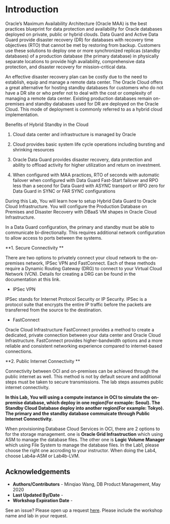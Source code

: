 # Introduction

Oracle’s Maximum Availability Architecture (Oracle MAA) is the best practices blueprint for data protection and availability for Oracle databases deployed on private, public or hybrid clouds. Data Guard and Active Data Guard provide disaster recovery (DR) for databases with recovery time objectives (RTO) that cannot be met by restoring from backup. Customers use these solutions to deploy one or more synchronized replicas (standby databases) of a production database (the primary database) in physically separate locations to provide high availability, comprehensive data protection, and disaster recovery for mission-critical data. 

An effective disaster recovery plan can be costly due to the need to establish, equip and manage a remote data center. The Oracle Cloud offers a great alternative for hosting standby databases for customers who do not have a DR site or who prefer not to deal with the cost or complexity of managing a remote data center. Existing production databases remain on-premises and standby databases used for DR are deployed on the Oracle Cloud. This mode of deployment is commonly referred to as a hybrid cloud implementation. 

Benefits of Hybrid Standby in the Cloud 

1. Cloud data center and infrastructure is managed by Oracle 

2. Cloud provides basic system life cycle operations including bursting and shrinking resources 

3. Oracle Data Guard provides disaster recovery, data protection and ability to offload activity for higher utilization and return on investment. 

4. When configured with MAA practices, RTO of seconds with automatic failover when configured with Data Guard Fast-Start failover and RPO less than a second for Data Guard with ASYNC transport or RPO zero for Data Guard in SYNC or FAR SYNC configurations 

During this Lab, You will learn how to setup Hybrid Data Guard to Oracle Cloud Infrastructure. You will configure the Production Database on Premises and Disaster Recovery with DBaaS VM shapes in Oracle Cloud Infrastructure.

In a Data Guard configuration, the primary and standby must be able to communicate bi-directionally. This requires additional network configuration to allow access to ports between the systems. 

**1. Secure Connectivity **

There are two options to privately connect your cloud network to the on-premises network, IPSec VPN and FastConnect. Each of these methods require a Dynamic Routing Gateway (DRG) to connect to your Virtual Cloud Network (VCN). Details for creating a DRG can be found in the documentation at this link. 

- IPSec VPN 

IPSec stands for Internet Protocol Security or IP Security. IPSec is a protocol suite that encrypts the entire IP traffic before the packets are transferred from the source to the destination. 

- FastConnect 

Oracle Cloud Infrastructure FastConnect provides a method to create a dedicated, private connection between your data center and Oracle Cloud Infrastructure. FastConnect provides higher-bandwidth options and a more reliable and consistent networking experience compared to internet-based connections. 

**2. Public Internet Connectivity **

Connectivity between OCI and on-premises can be achieved through the public internet as well. This method is not by default secure and additional steps must be taken to secure transmissions. The lab steps assumes public internet connectivity. 

**In this Lab, You will using a compute instance in OCI to simulate the on-premise database, which deploy in one region(For exmaple: Seoul). The Standby Cloud Database deploy into another region(For example: Tokyo). The primary and the standby database commuicate through Public Internet Connectivity.**

When provisioning Database Cloud Services in OCI, there are 2 options to for the storage management. one is **Oracle Grid Infrastruction** which using ASM to manage the database files. The other one is **Logic Volume Manager** which using File System to manage the database files. In the Lab1, please choose the right one accroding to your instructor. When doing the Lab4, choose Lab4a-ASM or Lab4b-LVM.



## Acknowledgements

- **Authors/Contributors** - Minqiao Wang, DB Product Management, May 2020
- **Last Updated By/Date** - 
- **Workshop Expiration Date** - 

See an issue?  Please open up a request [here](https://github.com/oracle/learning-library/issues).   Please include the workshop name and lab in your request. 